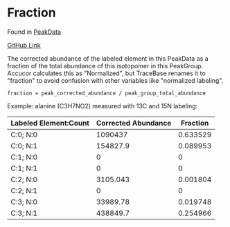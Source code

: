 # Fraction

Found in [PeakData](../Download/About%20the%20Data/Data%20Types/PeakData.md)

[GitHub Link](https://github.com/Princeton-LSI-ResearchComputing/tracebase/blob/86fee46e86add535348a2d717324c3465b8d5d9b/DataRepo/models/peak_data.py#L44-L58)

The corrected abundance of the labeled element in this PeakData as a fraction
of the total abundance of this isotopomer in this PeakGroup. Accucor calculates
this as "Normalized", but TraceBase renames it to "fraction" to avoid confusion
with other variables like "normalized labeling".

`fraction = peak_corrected_abundance / peak_group_total_abundance`

Example:  alanine (C3H7NO2) measured with 13C and 15N labeling:

Labeled Element:Count | Corrected Abundance | Fraction
-- | -- | --
C:0; N:0 | 1090437 | 0.633529
C:0; N:1 | 154827.9 | 0.089953
C:1; N:0 | 0 | 0
C:1; N:1 | 0 | 0
C:2; N:0 | 3105.043 | 0.001804
C:2; N:1 | 0 | 0
C:3; N:0 | 33989.78 | 0.019748
C:3; N:1 | 438849.7 | 0.254966
